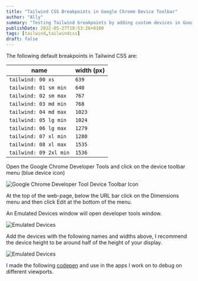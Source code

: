 ```yaml
---
title: "Tailwind CSS Breakpoints in Google Chrome Device Toolbar"
author: "Ally"
summary: "Testing Tailwind breakpoints by adding custom devices in Google Chrome's device toolbar"
publishDate: 2022-05-27T18:53:26+0100
tags: [tailwind,tailwindcss]
draft: false
---
```


The following default breakpoints in Tailwind CSS are:

| name | width (px) |
|------|------------|
| `tailwind: 00 xs` | `639` |
| `tailwind: 01 sm min` | `640` |
| `tailwind: 02 sm max` | `767` |
| `tailwind: 03 md min` | `768` |
| `tailwind: 04 md max` | `1023` |
| `tailwind: 05 lg min` | `1024` |
| `tailwind: 06 lg max` | `1279` |
| `tailwind: 07 xl min` | `1280` |
| `tailwind: 08 xl max` | `1535` |
| `tailwind: 09 2xl min` | `1536` |

Open the Google Chrome Developer Tools and click on the device toolbar menu (blue device icon)

![Google Chrome Developer Tool Device Toolbar Icon](/img/articles/tailwind-breakpoints-google-chrome-devices/device-toolbar-menu-icon.png)

At the top of the web-page, below the URL bar click on the Dimensions menu and then click Edit at the bottom of the menu.

An Emulated Devices window will open developer tools window.

![Emulated Devices](/img/articles/tailwind-breakpoints-google-chrome-devices/edit-devices.png)

Add the devices with the following names and widths above, I recommend the device height to be around half of the height of your display.

![Emulated Devices](/img/articles/tailwind-breakpoints-google-chrome-devices/create-device.png)

I made the following [codepen](https://codepen.io/alistaircol/full/vYmKQab) and use in the apps I work on to debug on different viewports.
